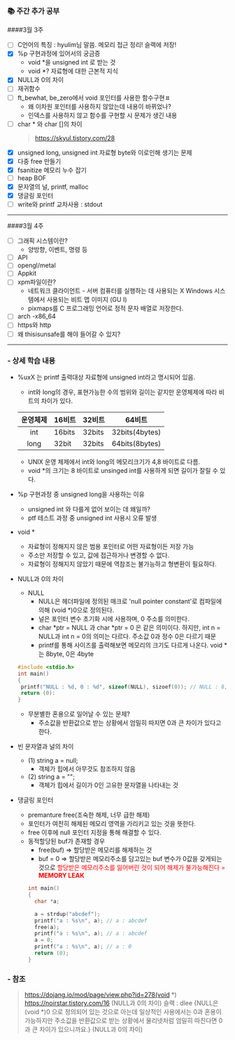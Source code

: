 ### 📚 주간 추가 공부
####3월 3주
- [ ] C언어의 특징 : hyulim님 말씀. 메모리 접근 정리! 슬랙에 저장!
- [x] %p 구현과정에 있어서의 궁금증
  - void *을 unsigned int 로 받는 것
  - void *? 자료형에 대한 근본적 지식
- [x] NULL과 0의 차이
- [ ] 재귀함수
- [ ] ft_bewhat, be_zero에서 void 포인터를 사용한 함수구현ㅍ
  - 왜 이차원 포인터를 사용하지 않았는데 내용이 바뀌었나?
  - 인덱스를 사용하지 않고 함수를 구현할 시 문제가 생긴 내용
- [ ] char * 와 char []의 차이
  > https://skyul.tistory.com/28
- [x] unsigned long, unsigned int 자료형 byte와 이로인해 생기는 문제
- [x] 다중 free 만들기
- [x] fsanitize 메모리 누수 잡기
- [ ] heap BOF
- [x] 문자열의 널, printf, malloc
- [x] 댕글링 포인터
- [ ] write와 printf 교차사용 : stdout
___
####3월 4주
- [ ] 그래픽 시스템이란?
  - 양방향, 이벤트, 명령 등
- [ ] API
- [ ] opengl/metal
- [ ] Appkit
- [ ] xpm파일이란?
  - 네트워크 클라이언트 - 서버 컴퓨터를 실행하는 데 사용되는 X Windows 시스템에서 사용되는 비트 맵 이미지 (GU
  I)
  - pixmaps를 C 프로그래밍 언어로 정적 문자 배열로 저장한다.
- [ ] arch -x86_64
- [ ] https와 http
- [ ] 왜 thisisunsafe를 해야 들어갈 수 있지?
___
### - 상세 학습 내용
- %uxX 는 printf 출력대상 자료형에 unsigned int라고 명시되어 있음.
  - int와 long의 경우, 표현가능한 수의 범위와 길이는 같지만 운영체제에 따라 비트의 차이가 있다.

  | 운영체제 | 16비트 | 32비트 |     64비트     |
  | :------: | ------ | ------ | :------------: |
  |   int    | 16bits | 32bits | 32bits(4bytes) |
  |   long   | 32bit  | 32bits | 64bits(8bytes) |
  - UNIX 운영 체제에서 int와 long의 메모리크기가 4,8 바이트로 다름.
  - void *의 크기는 8 바이트로 unsinged int를 사용하게 되면 길이가 잘릴 수 있다.


- %p 구현과정 중 unsigned long을 사용하는 이유
  - unsigned int 와 다를게 없어 보이는 데 왜일까?
  - ptf 테스트 과정 중 unsigned int 사용시 오류 발생

- void *
  - 자료형이 정해지지 않은 범용 포인터로 어떤 자료형이든 저장 가능
  - 주소만 저장할 수 있고, 값에 접근하거나 변경할 수 없다.
  - 자료형이 정해지지 않았기 때문에 역참조는 불가능하고 형변환이 필요하다.

- NULL과 0의 차이
  - NULL
    - NULL은 헤더파일에 정의된 매크로 'null pointer constant'로 컴파일에 의해 (void *)0으로 정의된다.
    - 널은 포인터 변수 초기화 시에 사용하며, 0 주소를 의미한다.
    - char *ptr = NULL 과 char *ptr = 0 은 같은 의미이다. 하지만, int n = NULL과 int n = 0의 의미는 다르다. 주소값 0과 정수 0은 다르기 때문
    - printf를 통해 사이즈를 출력해보면 메모리의 크기도 다르게 나온다. void *는 8byte, 0은 4byte
  ```c
  #include <stdio.h>
  int main()
  {
   printf("NULL : %d, 0 : %d", sizeof(NULL), sizoef(0)); // NULL : 8, 0 : 4
   return (0):
  }
  ```
    - 무분별한 혼용으로 일어날 수 있는 문제?
      - 주소값을 반환값으로 받는 상황에서 엄밀히 따지면 0과 큰 차이가 있다고 한다.

- 빈 문자열과 널의 차이
  - (1) string a = null;
    - 객체가 힙에서 아무것도 참조하지 않음
  - (2) string a = "";
    - 객체가 힙에서 길이가 0인 고유한 문자열을 나타내는 것

- 댕글링 포인터
  - premanture free(조숙한 해제, 너무 급한 해제)
  - 포인터가 여전히 해제된 메모리 영역을 가리키고 있는 것을 뜻한다.
  - free 이후에 null 포인터 지정을 통해 해결할 수 있다.
  - 동적할당된 buf가 존재할 경우
    - free(buf) => 할당받은 메모리를 해제하는 것
    - buf = 0 => 할당받은 메모리주소를 담고있는 buf 변수가 0값을 갖게되는 것으로 <span style="color:red">할당받은 메모리주소를 잃어버린 것이 되어 해제가 불가능해진다 = __MEMORY LEAK__</span>
    ```c
    int main()
    {
      char *a;

      a = strdup("abcdef");
  	  printf("a : %s\n", a); // a : abcdef
  	  free(a);
  	  printf("a : %s\n", a); // a : abcdef
  	  a = 0;
  	  printf("a : %s\n", a); // a : 0
  	  return (0);
    }
    ```

### - 참조
> https://dojang.io/mod/page/view.php?id=278(void *)
> https://noirstar.tistory.com/16 (NULL과 0의 차이)
> 슬랙 : dlee {NULL은 (void *)0 으로 정의되어 있는 것으로 아는데 일상적인 사용에서는 0과 혼용이 가능하지만 주소값을 반환값으로 받는 상황에서 물리넷처럼 엄밀히 따진다면 0 과 큰 차이가 있으니까요.} (NULL과 0의 차이)